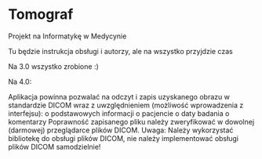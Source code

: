 # Tomograf
Projekt na Informatykę w Medycynie

Tu będzie instrukcja obsługi i autorzy, ale na wszystko przyjdzie czas

Na 3.0 wszystko zrobione :)

Na 4.0:

Aplikacja powinna pozwalać na odczyt i zapis uzyskanego obrazu w standardzie
DICOM wraz z uwzględnieniem (możliwość wprowadzenia z interfejsu):
o podstawowych informacji o pacjencie
o daty badania
o komentarzy
Poprawność zapisanego pliku należy zweryfikować w dowolnej (darmowej) przeglądarce
plików DICOM.
Uwaga: Należy wykorzystać bibliotekę do obsługi plików DICOM, nie należy
implementować obsługi plików DICOM samodzielnie!
